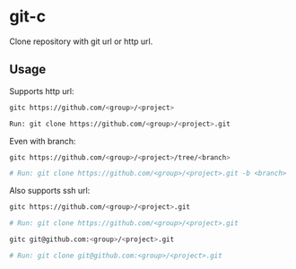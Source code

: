 # git-c

Clone repository with git url or http url.

## Usage

Supports http url: 

```sh
gitc https://github.com/<group>/<project>

Run: git clone https://github.com/<group>/<project>.git
```

Even with branch:

```sh
gitc https://github.com/<group>/<project>/tree/<branch>

# Run: git clone https://github.com/<group>/<project>.git -b <branch>
```

Also supports ssh url:
```sh
gitc https://github.com/<group>/<project>.git

# Run: git clone https://github.com/<group>/<project>.git

gitc git@github.com:<group>/<project>.git

# Run: git clone git@github.com:<group>/<project>.git
```

